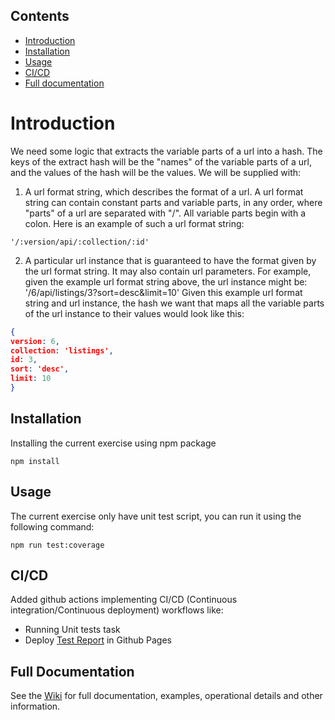 ## Contents
- [Introduction](#introduction)
- [Installation](#installation)
- [Usage](#usage)
- [CI/CD](#cicd)
- [Full documentation](#full-documentation)

# Introduction

We need some logic that extracts the variable parts of a url into a hash. The keys of the
extract hash will be the "names" of the variable parts of a url, and the values of the hash
will be the values. We will be supplied with:

1. A url format string, which describes the format of a url. A url format string can
contain constant parts and variable parts, in any order, where "parts" of a url are
separated with "/". All variable parts begin with a colon. Here is an example of
such a url format string:

```
'/:version/api/:collection/:id'
```

2. A particular url instance that is guaranteed to have the format given by the url
format string. It may also contain url parameters. For example, given the example
url format string above, the url instance might be:
'/6/api/listings/3?sort=desc&limit=10'
Given this example url format string and url instance, the hash we want that maps all
the variable parts of the url instance to their values would look like this:

```json
{
version: 6,
collection: 'listings',
id: 3,
sort: 'desc',
limit: 10
}
```

## Installation

Installing the current exercise using npm package

```
npm install
```

## Usage

The current exercise only have unit test script, you can run it using the following command:

```
npm run test:coverage
```

## CI/CD

Added github actions implementing CI/CD (Continuous integration/Continuous deployment) workflows like:

- Running Unit tests task
- Deploy [Test Report](https://machi3mfl.github.io/url-parser-exercise/) in Github Pages

## Full Documentation

See the [Wiki](https://github.com/Machi3mfl/url-parser-exercise/wiki/) for full documentation, examples, operational details and other information.
